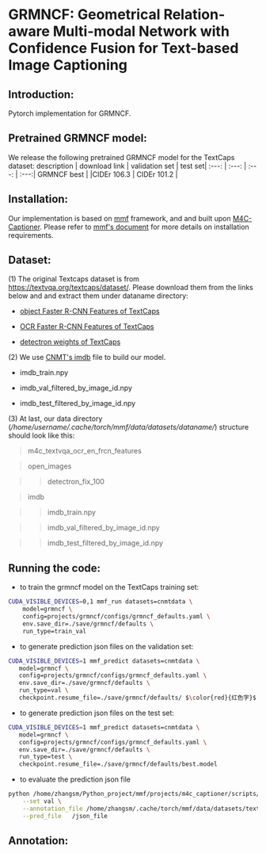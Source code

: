 
# GRMNCF: Geometrical Relation-aware  Multi-modal Network with  Confidence Fusion for Text-based Image Captioning
## Introduction:
Pytorch implementation  for GRMNCF.  
  
## Pretrained GRMNCF model:
We release the following pretrained GRMNCF model  for the TextCaps dataset:
description | download link | validation set | test set|
:---:  | :---: | :---: | :---:|
GRMNCF best | |CIDEr 106.3 | CIDEr 101.2 |

## Installation:
Our implementation is based on [mmf](https://github.com/facebookresearch/mmf) framework, and and built upon [M4C-Captioner](https://github.com/ronghanghu/mmf/tree/project/m4c_captioner_pre_release/projects/M4C_Captioner). Please refer to [mmf's document](https://mmf.sh/docs/) for more details on installation requirements.
## Dataset:
  (1) The original Textcaps dataset is from https://textvqa.org/textcaps/dataset/.  Please download them from the links below and and extract them under dataname  directory:
  
 *  [object Faster R-CNN Features of TextCaps](https://dl.fbaipublicfiles.com/pythia/features/open_images.tar.gz)
  
 *  [OCR Faster R-CNN Features of TextCaps](https://dl.fbaipublicfiles.com/pythia/m4c/data/m4c_textvqa_ocr_en_frcn_features.tar.gz)
 
 *  [detectron weights of TextCaps](http://dl.fbaipublicfiles.com/pythia/data/detectron_weights.tar.gz)
  
  
  (2) We use [CNMT's imdb](https://github.com/wzk1015/CNMT) file  to build our model.
  
  * imdb_train.npy
  
  * imdb_val_filtered_by_image_id.npy
  
  * imdb_test_filtered_by_image_id.npy
  
  (3) At last, our data directory (*/home/username/.cache/torch/mmf/data/datasets/dataname/*) structure should look like this:
  
  >m4c_textvqa_ocr_en_frcn_features
  
  >open_images
  
  >>detectron_fix_100
  
  >imdb
  
  >>imdb_train.npy
  
  >>imdb_val_filtered_by_image_id.npy
  
  >>imdb_test_filtered_by_image_id.npy
  
## Running the code:

*  to train the grmncf model on the TextCaps training set:

```bash
CUDA_VISIBLE_DEVICES=0,1 mmf_run datasets=cnmtdata \
    model=grmncf \
    config=projects/grmncf/configs/grmncf_defaults.yaml \
    env.save_dir=./save/grmncf/defaults \
    run_type=train_val   
```

 * to generate prediction json files on the validation set:
 
 ```bash
 CUDA_VISIBLE_DEVICES=1 mmf_predict datasets=cnmtdata \
    model=grmncf \
    config=projects/grmncf/configs/grmncf_defaults.yaml \
    env.save_dir=./save/grmncf/defaults \
    run_type=val \
    checkpoint.resume_file=./save/grmncf/defaults/ $\color{red}{红色字}$
  ```
  
* to generate prediction json files on the test set:

 ```bash
 CUDA_VISIBLE_DEVICES=1 mmf_predict datasets=cnmtdata \
    model=grmncf \
    config=projects/grmncf/configs/grmncf_defaults.yaml \
    env.save_dir=./save/grmncf/defaults \
    run_type=test \
    checkpoint.resume_file=./save/grmncf/defaults/best.model
  ```
* to evaluate the prediction json file

```bash
python /home/zhangsm/Python_project/mmf/projects/m4c_captioner/scripts/textcaps_eval.py \
    --set val \
    --annotation_file /home/zhangsm/.cache/torch/mmf/data/datasets/textcaps/defaults/annotations/imdb_val.npy \
    --pred_file   /json_file
```
 
## Annotation:

